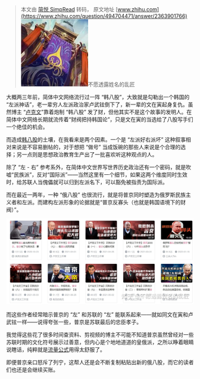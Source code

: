 > 本文由 [简悦 SimpRead](http://ksria.com/simpread/) 转码， 原文地址 [www.zhihu.com](https://www.zhihu.com/question/494704471/answer/2363901766) ![612ad5d229e2bd7ecfdc4cd13b279cc8_MD5](../assets/612ad5d229e2bd7ecfdc4cd13b279cc8_MD5.jpg)不愿透露姓名的乱匠​

大概两三年前，简体中文网络流行过一阵 “韩八股”，大致就是勾勒出一个韩国的 “左派神话”，老一辈穷人左派政治家卢武铉倒下了，新一辈的文在寅起身复仇。虽然博主 “[卢克文](https://www.zhihu.com/search?q=%E5%8D%A2%E5%85%8B%E6%96%87&search_source=Entity&hybrid_search_source=Entity&hybrid_search_extra=%7B%22sourceType%22%3A%22answer%22%2C%22sourceId%22%3A2363901766%7D)”靠着炮制 “韩八股” 发了财，但他其实不是这个故事的发明人。在简体中文网络长期就流传着“财阀把持韩国论”，只是文在寅的当选给了八股写手们一个绝佳的机会。

而造成[韩八股](https://www.zhihu.com/search?q=%E9%9F%A9%E5%85%AB%E8%82%A1&search_source=Entity&hybrid_search_source=Entity&hybrid_search_extra=%7B%22sourceType%22%3A%22answer%22%2C%22sourceId%22%3A2363901766%7D)的土壤，在我看来是两个因素。一个是 “左派好右派坏” 这种叙事相对来说是不容易删帖的，对于想把 “做号” 当成饭碗的那些人来说是个合理的选择；另一点则是思想政治教育生产出了一批喜欢听这种观点的人。

除了 “左 - 右” 参考系外，在简体中文世界写世界历史政治还有一个密码，就是吹嘘“民族派”，反对“国际派”——当然这里有一个细节，如果这两个维度同时生效时，给苏联人当傀儡就可以归到左派名下，可以豁免被指责为国际派。

而在最近一两年，一种 “俄八股” 也很流行，就是将普京同时塑造为俄罗斯民族主义者和左派。而建构左派形象的论据就是“普京反寡头（也就是韩国语境下的财阀）”。

![943aa2cfbceb5ebd5523e690075a2fc7_MD5](../assets/943aa2cfbceb5ebd5523e690075a2fc7_MD5.jpg)

而这些作者经常暗示普京的 “左” 和苏联的 “左” 能联系起来——就如同文在寅和卢武铉一样——说得夸张一些，普京是苏联最后的忠臣孝子。

我觉得这些花了很多时间查资料、剪视频的博主不可能不知道普京虽然曾经对一些苏联时期的文化符号展示过善意，但内心是个地地道道的皇俄派，之所以睁着眼睛说瞎话，纯粹就是[流量公式](https://www.zhihu.com/search?q=%E6%B5%81%E9%87%8F%E5%85%AC%E5%BC%8F&search_source=Entity&hybrid_search_source=Entity&hybrid_search_extra=%7B%22sourceType%22%3A%22answer%22%2C%22sourceId%22%3A2363901766%7D)用得太舒服了。

即便普京亲口怒斥了列宁，这帮人还是会不断复制粘贴出新的俄八股，而它的读者们也还是会继续买账。